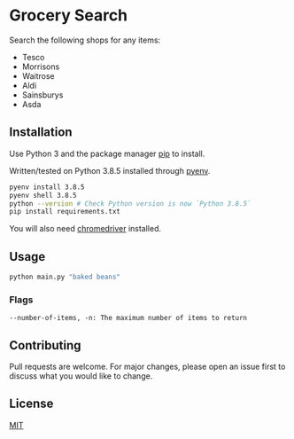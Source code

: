 # Grocery Search

Search the following shops for any items:

- Tesco
- Morrisons
- Waitrose
- Aldi
- Sainsburys
- Asda

## Installation

Use Python 3 and the package manager [pip](https://pip.pypa.io/en/stable/) to install.

Written/tested on Python 3.8.5 installed through [pyenv](https://github.com/pyenv/pyenv).

```bash
pyenv install 3.8.5
pyenv shell 3.8.5
python --version # Check Python version is now `Python 3.8.5`
pip install requirements.txt 
```

You will also need [chromedriver](https://github.com/SeleniumHQ/selenium/wiki/ChromeDriver) installed.

## Usage

```bash
python main.py "baked beans"
```

### Flags

```
--number-of-items, -n: The maximum number of items to return
```

## Contributing
Pull requests are welcome. For major changes, please open an issue first to discuss what you would like to change.

## License
[MIT](https://choosealicense.com/licenses/mit/)